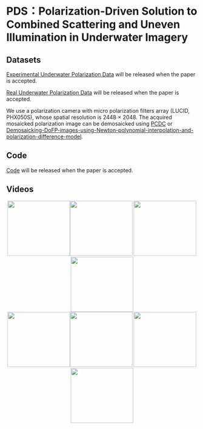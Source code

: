 <div align=left><div>

# PDS：Polarization-Driven Solution to Combined Scattering and Uneven Illumination in Underwater Imagery

<div align=left><div>

## Datasets

[Experimental Underwater Polarization Data]() will be released when the paper is accepted.

[Real Underwater Polarization Data]() will be released when the paper is accepted.

We use a polarization camera with micro polarization filters array (LUCID, PHX050S), whose spatial resolution is 2448 × 2048.
The acquired mosaicked polarization image can be demosaicked using [PCDC](https://github.com/polwork/PCDP) or [Demosaicking-DoFP-images-using-Newton-polynomial-interpolation-and-polarization-difference-model](https://github.com/polwork/Demosaicking-DoFP-images-using-Newton-polynomial-interpolation-and-polarization-difference-model).

## Code

[Code]() will be released when the paper is accepted.

## Videos

<div align=center><img src="Video/Video1-Ori.gif" width="165" height="145"><img src="https://github.com/polwork/PDS/blob/main/Video/Viedeo1-U2P.gif" width="165" height="145">  <img src="https://github.com/polwork/PDS/blob/main/Video/Viedeo2-Ori.gif" width="165" height="145" ><img src="https://github.com/polwork/PDS/blob/main/Video/Viedeo2-U2P.gif" width="165" height="145"><div>

<div align=center><img src="https://github.com/polwork/PDS/blob/main/Video/Viedeo3-Ori.gif" width="165" height="145"><img src="https://github.com/polwork/PDS/blob/main/Video/Viedeo3-U2P.gif" width="165" height="145">  <img src="https://github.com/polwork/PDS/blob/main/Video/Viedeo4-Ori.gif" width="165" height="145" ><img src="https://github.com/polwork/PDS/blob/main/Video/Viedeo4-U2P.gif" width="165" height="145"><div>

<div align=left><div>

